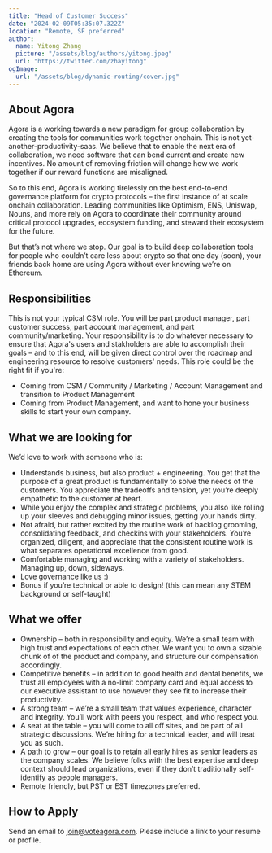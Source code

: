 ```yaml
---
title: "Head of Customer Success"
date: "2024-02-09T05:35:07.322Z"
location: "Remote, SF preferred"
author:
  name: Yitong Zhang
  picture: "/assets/blog/authors/yitong.jpeg"
  url: "https://twitter.com/zhayitong"
ogImage:
  url: "/assets/blog/dynamic-routing/cover.jpg"
---
```


## About Agora

Agora is a working towards a new paradigm for group collaboration by creating the tools for communities work together onchain. This is not yet-another-productivity-saas. We believe that to enable the next era of collaboration, we need software that can bend current and create new incentives. No amount of removing friction will change how we work together if our reward functions are misaligned.

So to this end, Agora is working tirelessly on the best end-to-end governance platform for crypto protocols – the first instance of at scale onchain collaboration. Leading communities like Optimism, ENS, Uniswap, Nouns, and more rely on Agora to coordinate their community around critical protocol upgrades, ecosystem funding, and steward their ecosystem for the future.

But that’s not where we stop. Our goal is to build deep collaboration tools for people who couldn’t care less about crypto so that one day (soon), your friends back home are using Agora without ever knowing we’re on Ethereum.

## Responsibilities

This is not your typical CSM role. You will be part product manager, part customer success, part account management, and part community/marketing. Your responsibility is to do whatever necessary to ensure that Agora's users and stakholders are able to accomplish their goals – and to this end, will be given direct control over the roadmap and engineering resource to resolve customers' needs. This role could be the right fit if you're: 

- Coming from CSM / Community / Marketing / Account Management and transition to Product Management
- Coming from Product Management, and want to hone your business skills to start your own company.


## What we are looking for

We’d love to work with someone who is:

- Understands business, but also product + engineering. You get that the purpose of a great product is fundamentally to solve the needs of the customers. You appreciate the tradeoffs and tension, yet you’re deeply empathetic to the customer at heart.
- While you enjoy the complex and strategic problems, you also like rolling up your sleeves and debugging minor issues, getting your hands dirty.
- Not afraid, but rather excited by the routine work of backlog grooming, consolidating feedback, and checkins with your stakeholders. You’re organized, diligent, and appreciate that the consistent routine work is what separates operational excellence from good.
- Comfortable managing and working with a variety of stakeholders. Managing up, down, sideways.
- Love governance like us :)
- Bonus if you’re technical or able to design! (this can mean any STEM background or self-taught)

## What we offer

- Ownership – both in responsibility and equity. We’re a small team with high trust and expectations of each other. We want you to own a sizable chunk of of the product and company, and structure our compensation accordingly.
- Competitive benefits – in addition to good health and dental benefits, we trust all employees with a no-limit company card and equal access to our executive assistant to use however they see fit to increase their productivity.
- A strong team – we’re a small team that values experience, character and integrity. You’ll work with peers you respect, and who respect you.
- A seat at the table – you will come to all off sites, and be part of all strategic discussions. We’re hiring for a technical leader, and will treat you as such.
- A path to grow – our goal is to retain all early hires as senior leaders as the company scales. We believe folks with the best expertise and deep context should lead organizations, even if they don’t traditionally self-identify as people managers.
- Remote friendly, but PST or EST timezones preferred.

## How to Apply

Send an email to join@voteagora.com. Please include a link to your resume or profile.
